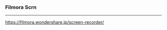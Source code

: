### Filmora Scrn
---
https://filmora.wondershare.jp/screen-recorder/




```
```

```
```

```
```


